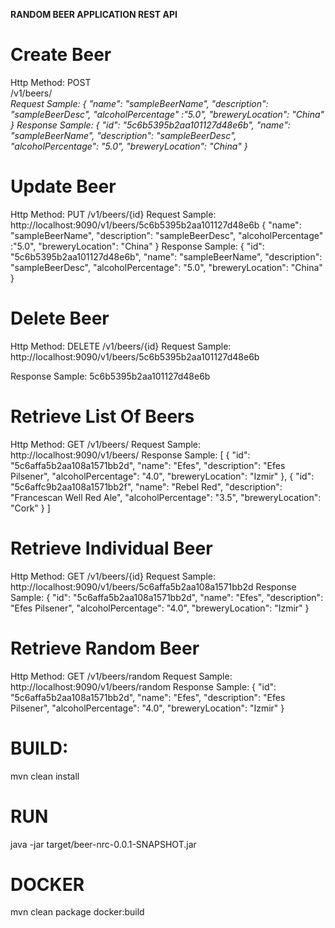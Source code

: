 <b>RANDOM BEER APPLICATION REST API</b>

# Create Beer
Http Method: POST
<br>
/v1/beers/ 
<br>
<i>
Request Sample: 
{
	"name": "sampleBeerName",
	"description": "sampleBeerDesc",
	"alcoholPercentage" :"5.0",
	"breweryLocation": "China"
}
Response Sample: {
  "id": "5c6b5395b2aa101127d48e6b",
  "name": "sampleBeerName",
  "description": "sampleBeerDesc",
  "alcoholPercentage": "5.0",
  "breweryLocation": "China"
} 
</i>

# Update Beer
Http Method: PUT
/v1/beers/{id} 
Request Sample:  http://localhost:9090/v1/beers/5c6b5395b2aa101127d48e6b
{
	"name": "sampleBeerName",
	"description": "sampleBeerDesc",
	"alcoholPercentage" :"5.0",
	"breweryLocation": "China"
}
Response Sample: {
  "id": "5c6b5395b2aa101127d48e6b",
  "name": "sampleBeerName",
  "description": "sampleBeerDesc",
  "alcoholPercentage": "5.0",
  "breweryLocation": "China"
}

# Delete Beer
Http Method: DELETE
/v1/beers/{id} 
Request Sample:  http://localhost:9090/v1/beers/5c6b5395b2aa101127d48e6b

Response Sample: 5c6b5395b2aa101127d48e6b


# Retrieve List Of Beers
Http Method: GET
/v1/beers/
Request Sample: http://localhost:9090/v1/beers/
Response Sample: 
[
  {
    "id": "5c6affa5b2aa108a1571bb2d",
    "name": "Efes",
    "description": "Efes Pilsener",
    "alcoholPercentage": "4.0",
    "breweryLocation": "Izmir"
  },
  {
    "id": "5c6affc9b2aa108a1571bb2f",
    "name": "Rebel Red",
    "description": "Francescan Well Red Ale",
    "alcoholPercentage": "3.5",
    "breweryLocation": "Cork"
  }
 ]

# Retrieve Individual Beer
Http Method: GET
/v1/beers/{id}
Request Sample: http://localhost:9090/v1/beers/5c6affa5b2aa108a1571bb2d
Response Sample: 
{
  "id": "5c6affa5b2aa108a1571bb2d",
  "name": "Efes",
  "description": "Efes Pilsener",
  "alcoholPercentage": "4.0",
  "breweryLocation": "Izmir"
}


# Retrieve Random Beer
Http Method: GET
/v1/beers/random
Request Sample: http://localhost:9090/v1/beers/random
Response Sample: 
{
  "id": "5c6affa5b2aa108a1571bb2d",
  "name": "Efes",
  "description": "Efes Pilsener",
  "alcoholPercentage": "4.0",
  "breweryLocation": "Izmir"
}


# BUILD:
mvn clean install

# RUN
java -jar target/beer-nrc-0.0.1-SNAPSHOT.jar

# DOCKER
mvn clean package docker:build
